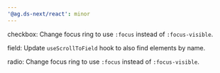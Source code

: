 ```yaml
---
'@ag.ds-next/react': minor
---
```


checkbox: Change focus ring to use `:focus` instead of `:focus-visible`.

field: Update `useScrollToField` hook to also find elements by name.

radio: Change focus ring to use `:focus` instead of `:focus-visible`.
